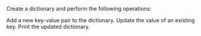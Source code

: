 Create a dictionary and perform the following operations:

Add a new key-value pair to the dictionary.
Update the value of an existing key.
Print the updated dictionary.